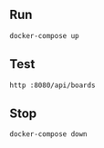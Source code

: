 ## Run
```bash
docker-compose up
```

## Test
```bash
http :8080/api/boards
```

## Stop
```bash
docker-compose down
```

